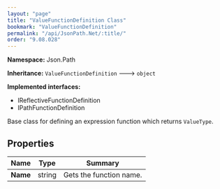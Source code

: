 ```yaml
---
layout: "page"
title: "ValueFunctionDefinition Class"
bookmark: "ValueFunctionDefinition"
permalink: "/api/JsonPath.Net/:title/"
order: "9.08.028"
---
```

**Namespace:** Json.Path

**Inheritance:**
`ValueFunctionDefinition`
 🡒 
`object`

**Implemented interfaces:**

- IReflectiveFunctionDefinition
- IPathFunctionDefinition

Base class for defining an expression function which returns `ValueType`.

## Properties

| Name | Type | Summary |
|---|---|---|
| **Name** | string | Gets the function name. |

